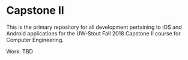 # Capstone II

This is the primary repository for all development pertaining to iOS and Android applications for the UW-Stout Fall 2018 Capstone II course for Computer Engineering.


Work: TBD